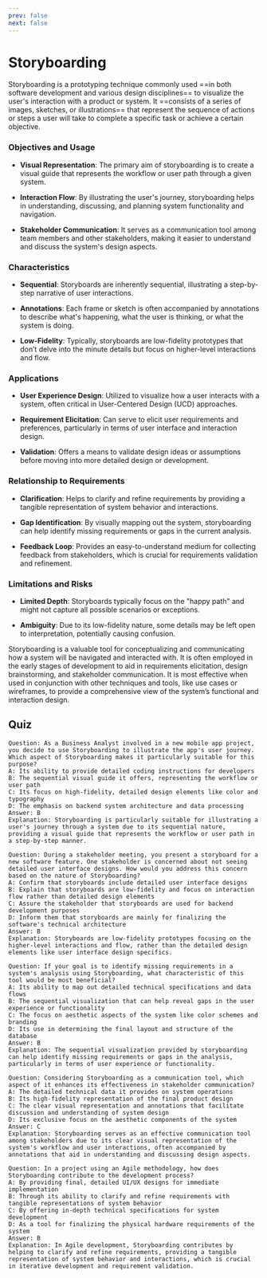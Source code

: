 ```yaml
---
prev: false
next: false
---
```


# Storyboarding

Storyboarding is a prototyping technique commonly used ==in both software development and various design disciplines== to visualize the user's interaction with a product or system. It ==consists of a series of images, sketches, or illustrations== that represent the sequence of actions or steps a user will take to complete a specific task or achieve a certain objective.

### Objectives and Usage

- **Visual Representation**: The primary aim of storyboarding is to create a visual guide that represents the workflow or user path through a given system.

- **Interaction Flow**: By illustrating the user's journey, storyboarding helps in understanding, discussing, and planning system functionality and navigation.

- **Stakeholder Communication**: It serves as a communication tool among team members and other stakeholders, making it easier to understand and discuss the system's design aspects.

### Characteristics

- **Sequential**: Storyboards are inherently sequential, illustrating a step-by-step narrative of user interactions.

- **Annotations**: Each frame or sketch is often accompanied by annotations to describe what's happening, what the user is thinking, or what the system is doing.

- **Low-Fidelity**: Typically, storyboards are low-fidelity prototypes that don’t delve into the minute details but focus on higher-level interactions and flow.

### Applications

- **User Experience Design**: Utilized to visualize how a user interacts with a system, often critical in User-Centered Design (UCD) approaches.

- **Requirement Elicitation**: Can serve to elicit user requirements and preferences, particularly in terms of user interface and interaction design.

- **Validation**: Offers a means to validate design ideas or assumptions before moving into more detailed design or development.

### Relationship to Requirements

- **Clarification**: Helps to clarify and refine requirements by providing a tangible representation of system behavior and interactions.

- **Gap Identification**: By visually mapping out the system, storyboarding can help identify missing requirements or gaps in the current analysis.

- **Feedback Loop**: Provides an easy-to-understand medium for collecting feedback from stakeholders, which is crucial for requirements validation and refinement.

### Limitations and Risks

- **Limited Depth**: Storyboards typically focus on the "happy path" and might not capture all possible scenarios or exceptions.

- **Ambiguity**: Due to its low-fidelity nature, some details may be left open to interpretation, potentially causing confusion.

Storyboarding is a valuable tool for conceptualizing and communicating how a system will be navigated and interacted with. It is often employed in the early stages of development to aid in requirements elicitation, design brainstorming, and stakeholder communication. It is most effective when used in conjunction with other techniques and tools, like use cases or wireframes, to provide a comprehensive view of the system’s functional and interaction design.

## Quiz

```quiz
Question: As a Business Analyst involved in a new mobile app project, you decide to use Storyboarding to illustrate the app's user journey. Which aspect of Storyboarding makes it particularly suitable for this purpose?
A: Its ability to provide detailed coding instructions for developers
B: The sequential visual guide it offers, representing the workflow or user path
C: Its focus on high-fidelity, detailed design elements like color and typography
D: The emphasis on backend system architecture and data processing
Answer: B
Explanation: Storyboarding is particularly suitable for illustrating a user's journey through a system due to its sequential nature, providing a visual guide that represents the workflow or user path in a step-by-step manner.

Question: During a stakeholder meeting, you present a storyboard for a new software feature. One stakeholder is concerned about not seeing detailed user interface designs. How would you address this concern based on the nature of Storyboarding?
A: Confirm that storyboards include detailed user interface designs
B: Explain that storyboards are low-fidelity and focus on interaction flow rather than detailed design elements
C: Assure the stakeholder that storyboards are used for backend development purposes
D: Inform them that storyboards are mainly for finalizing the software's technical architecture
Answer: B
Explanation: Storyboards are low-fidelity prototypes focusing on the higher-level interactions and flow, rather than the detailed design elements like user interface design specifics.

Question: If your goal is to identify missing requirements in a system's analysis using Storyboarding, what characteristic of this tool would be most beneficial?
A: Its ability to map out detailed technical specifications and data flows
B: The sequential visualization that can help reveal gaps in the user experience or functionality
C: The focus on aesthetic aspects of the system like color schemes and branding
D: Its use in determining the final layout and structure of the database
Answer: B
Explanation: The sequential visualization provided by storyboarding can help identify missing requirements or gaps in the analysis, particularly in terms of user experience or functionality.

Question: Considering Storyboarding as a communication tool, which aspect of it enhances its effectiveness in stakeholder communication?
A: The detailed technical data it provides on system operations
B: Its high-fidelity representation of the final product design
C: The clear visual representation and annotations that facilitate discussion and understanding of system design
D: Its exclusive focus on the aesthetic components of the system
Answer: C
Explanation: Storyboarding serves as an effective communication tool among stakeholders due to its clear visual representation of the system's workflow and user interactions, often accompanied by annotations that aid in understanding and discussing design aspects.

Question: In a project using an Agile methodology, how does Storyboarding contribute to the development process?
A: By providing final, detailed UI/UX designs for immediate implementation
B: Through its ability to clarify and refine requirements with tangible representations of system behavior
C: By offering in-depth technical specifications for system development
D: As a tool for finalizing the physical hardware requirements of the system
Answer: B
Explanation: In Agile development, Storyboarding contributes by helping to clarify and refine requirements, providing a tangible representation of system behavior and interactions, which is crucial in iterative development and requirement validation.
```
